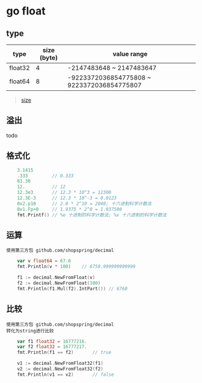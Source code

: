 # go float

## type

| type    | size (byte) | value range                                |
| ------- | ----------- | ------------------------------------------ |
| float32 | 4           | -2147483648 ~ 2147483647                   |
| float64 | 8           | -9223372036854775808 ~ 9223372036854775807 |

> [size](go-type.md#size)

## 溢出

todo

## 格式化

```go
    3.1415
    .333         // 0.333
    81.30
    12.          // 12
    12.3e3       // 12.3 * 10^3 = 12300
    12.3E-3      // 12.3 * 10^-3 = 0.0123
    0x2.p10      // 2.0 * 2^10 = 2048; 十六进制科学计数法
    0x1.Fp+0     // 1.9375 * 2^0 = 1.937500
    fmt.Printf() // %e 十进制的科学计数法; %x 十六进制的科学计数法
```

## 运算

    使用第三方包 github.com/shopspring/decimal

```go
	var v float64 = 67.6
	fmt.Println(v * 100)    // 6759.999999999999

    f1 := decimal.NewFromFloat(v)
    f2 := decimal.NewFromFloat(100)
    fmt.Println(f1.Mul(f2).IntPart()) // 6760
```

## 比较

    使用第三方包 github.com/shopspring/decimal
    转化为string进行比较

```go
	var f1 float32 = 16777216.
	var f2 float32 = 16777217.
	fmt.Println(f1 == f2)       // true

	v1 := decimal.NewFromFloat32(f1)
	v2 := decimal.NewFromFloat32(f2)
	fmt.Println(v1 == v2)       // false
```